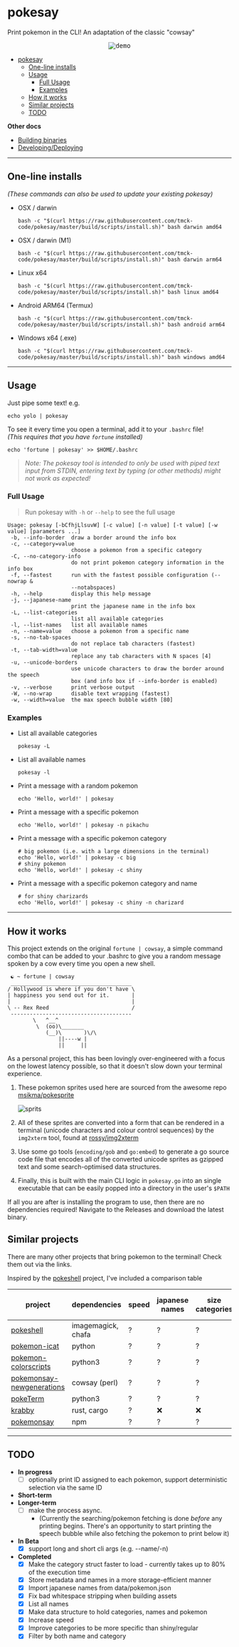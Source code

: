 # pokesay

Print pokemon in the CLI! An adaptation of the classic "cowsay"

<p align="center">
  <kbd><img src="https://github.com/tmck-code/pokesay/assets/9894426/794ee42d-4bc2-4d0c-bce0-aafa3dca2e78" alt="demo"/></kbd>
</p>

- [pokesay](#pokesay)
  - [One-line installs](#one-line-installs)
  - [Usage](#usage)
    - [Full Usage](#full-usage)
    - [Examples](#examples)
  - [How it works](#how-it-works)
  - [Similar projects](#similar-projects)
  - [TODO](#todo)

**Other docs**

- [Building binaries](./docs/build.md)
- [Developing/Deploying](./docs/development.md)

---

## One-line installs

_(These commands can also be used to update your existing pokesay)_

- OSX / darwin
    ```shell
    bash -c "$(curl https://raw.githubusercontent.com/tmck-code/pokesay/master/build/scripts/install.sh)" bash darwin amd64
    ```
- OSX / darwin (M1)
    ```shell
    bash -c "$(curl https://raw.githubusercontent.com/tmck-code/pokesay/master/build/scripts/install.sh)" bash darwin arm64
    ```
- Linux x64
    ```shell
    bash -c "$(curl https://raw.githubusercontent.com/tmck-code/pokesay/master/build/scripts/install.sh)" bash linux amd64
    ```
- Android ARM64 (Termux)
    ```shell
    bash -c "$(curl https://raw.githubusercontent.com/tmck-code/pokesay/master/build/scripts/install.sh)" bash android arm64
    ```
- Windows x64 (.exe)
    ```shell
    bash -c "$(curl https://raw.githubusercontent.com/tmck-code/pokesay/master/build/scripts/install.sh)" bash windows amd64
    ```

---

## Usage

Just pipe some text! e.g.

```shell
echo yolo | pokesay
```

To see it every time you open a terminal, add it to your `.bashrc` file!   
_(This requires that you have `fortune` installed)_

```shell
echo 'fortune | pokesay' >> $HOME/.bashrc
```

> _Note: The pokesay tool is intended to only be used with piped text input from STDIN, entering text by typing (or other methods) might not work as expected!_

### Full Usage

> Run pokesay with `-h` or `--help` to see the full usage

```shell
Usage: pokesay [-bCfhjLlsuvW] [-c value] [-n value] [-t value] [-w value] [parameters ...]
 -b, --info-border  draw a border around the info box
 -c, --category=value
                    choose a pokemon from a specific category
 -C, --no-category-info
                    do not print pokemon category information in the info box
 -f, --fastest      run with the fastest possible configuration (--nowrap &
                    --notabspaces)
 -h, --help         display this help message
 -j, --japanese-name
                    print the japanese name in the info box
 -L, --list-categories
                    list all available categories
 -l, --list-names   list all available names
 -n, --name=value   choose a pokemon from a specific name
 -s, --no-tab-spaces
                    do not replace tab characters (fastest)
 -t, --tab-width=value
                    replace any tab characters with N spaces [4]
 -u, --unicode-borders
                    use unicode characters to draw the border around the speech
                    box (and info box if --info-border is enabled)
 -v, --verbose      print verbose output
 -W, --no-wrap      disable text wrapping (fastest)
 -w, --width=value  the max speech bubble width [80]
```

### Examples

- List all available categories
  ```shell
  pokesay -L
  ```
- List all available names
  ```shell
  pokesay -l
  ```
- Print a message with a random pokemon
  ```shell
  echo 'Hello, world!' | pokesay
  ```
- Print a message with a specific pokemon
  ```shell
  echo 'Hello, world!' | pokesay -n pikachu
  ```
- Print a message with a specific pokemon category
  ```shell
  # big pokemon (i.e. with a large dimensions in the terminal)
  echo 'Hello, world!' | pokesay -c big
  # shiny pokemon
  echo 'Hello, world!' | pokesay -c shiny
  ```
- Print a message with a specific pokemon category and name
  ```shell
  # for shiny charizards
  echo 'Hello, world!' | pokesay -c shiny -n charizard
  ```

---

## How it works

This project extends on the original `fortune | cowsay`, a simple command combo that can be added to
your .bashrc to give you a random message spoken by a cow every time you open a new shell.

```
 ☯ ~ fortune | cowsay
 ______________________________________
/ Hollywood is where if you don't have \
| happiness you send out for it.       |
|                                      |
\ -- Rex Reed                          /
 --------------------------------------
        \   ^__^
         \  (oo)\_______
            (__)\       )\/\
                ||----w |
                ||     ||
```

As a personal project, this has been lovingly over-engineered with a focus on the lowest latency possible, so that it doesn't slow down your terminal experience.

1. These pokemon sprites used here are sourced from the awesome repo
[msikma/pokesprite](https://github.com/msikma/pokesprite)

    ![sprits](https://github.com/msikma/pokesprite/raw/master/resources/images/banner_gen8_2x.png)

2. All of these sprites are converted into a form that can be rendered in a terminal (unicode
characters and colour control sequences) by the `img2xterm` tool, found at
[rossy/img2xterm](https://github.com/rossy/img2xterm)

3. Use some go tools (`encoding/gob` and `go:embed`) to generate a go source code file
that encodes all of the converted unicode sprites as gzipped text and some search-optimised data structures.

4. Finally, this is built with the main CLI logic in `pokesay.go` into an single executable that can be
easily popped into a directory in the user's `$PATH`

If all you are after is installing the program to use, then there are no dependencies required!
Navigate to the Releases and download the latest binary.

## Similar projects

There are many other projects that bring pokemon to the terminal!
Check them out via the links.

Inspired by the [pokeshell](https://github.com/acxz/pokeshell) project, I've included a comparison table

| project | dependencies | speed | japanese names | size categories | selection by name | selection by category | animated sprites |
|--|--|--|--|--|--|--|--|
| [pokeshell](https://github.com/acxz/pokeshell) | imagemagick, chafa | ? | ? | ? | ? | ? | ? |
| [pokemon-icat](https://github.com/aflaag/pokemon-icat) | python | ? | ? | ? | ? | ? | ? |
| [pokemon-colorscripts](https://gitlab.com/phoneybadger/pokemon-colorscripts) | python3 | ? | ? | ? | ? | ? | ? |
| [pokemonsay-newgenerations](https://github.com/HRKings/pokemonsay-newgenerations) | cowsay (perl) | ? | ? | ? | ? | ? | ? |
| [pokeTerm](https://github.com/31marcosalsa/pokeTerm) | python3 | ? | ? | ? | ? | ? | ? |
| [krabby](https://github.com/yannjor/krabby) | rust, cargo | ? | ❌ | ❌ | ✓ | ❌ | ❌ |
| [pokemonsay](https://github.com/dfrankland/pokemonsay) | npm | ? | ? | ? | ? | ? | ? |

---

## TODO

- **In progress**
  - [ ] optionally print ID assigned to each pokemon, support deterministic selection via the same ID
- **Short-term**
- **Longer-term**
  - [ ] make the process async.
    - (Currently the searching/pokemon fetching is done _before_ any printing begins. There's an opportunity to start printing the speech bubble while also fetching the pokemon to print below it)
- **In Beta**
  - [x] support long and short cli args (e.g. --name/-n)
- **Completed**
  - [x] Make the category struct faster to load - currently takes up to 80% of the execution time
  - [x] Store metadata and names in a more storage-efficient manner
  - [x] Import japanese names from data/pokemon.json
  - [x] Fix bad whitespace stripping when building assets
  - [x] List all names
  - [x] Make data structure to hold categories, names and pokemon
  - [x] Increase speed
  - [x] Improve categories to be more specific than shiny/regular
  - [x] Filter by both name and category
